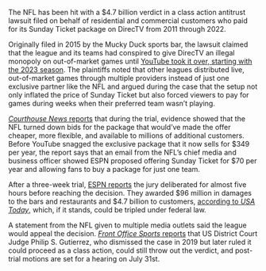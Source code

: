 The NFL has been hit with a $4.7 billion verdict in a class action antitrust lawsuit filed on behalf of residential and commercial customers who paid for its Sunday Ticket package on DirecTV from 2011 through 2022.

Originally filed in 2015 by the Mucky Duck sports bar, the lawsuit claimed that the league and its teams had conspired to give DirecTV an illegal monopoly on out-of-market games until [YouTube took it over, starting with the 2023 season](/2022/12/22/23520130/youtube-nfl-sunday-ticket-shakeup-sports-streaming). The plaintiffs noted that other leagues distributed live, out-of-market games through multiple providers instead of just one exclusive partner like the NFL and argued during the case that the setup not only inflated the price of Sunday Ticket but also forced viewers to pay for games during weeks when their preferred team wasn’t playing.

[*Courthouse News* reports](https://www.courthousenews.com/nfl-didnt-want-sunday-ticket-on-cable-tv-to-limit-distribution-economist-testifies/) that during the trial, evidence showed that the NFL turned down bids for the package that would’ve made the offer cheaper, more flexible, and available to millions of additional customers. Before YouTube snagged the exclusive package that it now sells for $349 per year, the report says that an email from the NFL’s chief media and business officer showed ESPN proposed offering Sunday Ticket for $70 per year and allowing fans to buy a package for just one team.

After a three-week trial, [ESPN reports](https://www.espn.com/nfl/story/_/id/40447020/jury-rules-nfl-violated-antitrust-laws-sunday-ticket-case) the jury deliberated for almost five hours before reaching the decision. They awarded $96 million in damages to the bars and restaurants and $4.7 billion to customers, [according to *USA Today*](https://go.skimresources.com/?id=1025X1701640&xs=1&url=https%3A%2F%2Fwww.usatoday.com%2Fstory%2Fsports%2Fnfl%2F2024%2F06%2F27%2Fsunday-ticket-trial-nfl-ruling-subscribers-directv%2F74208573007%2F), which, if it stands, could be tripled under federal law.

A statement from the NFL given to multiple media outlets said the league would appeal the decision. [*Front Office Sports* reports](https://frontofficesports.com/nfl-sunday-ticket-trial-jury-ruling/) that US District Court Judge Philip S. Gutierrez, who dismissed the case in 2019 but later ruled it could proceed as a class action, could still throw out the verdict, and post-trial motions are set for a hearing on July 31st.

